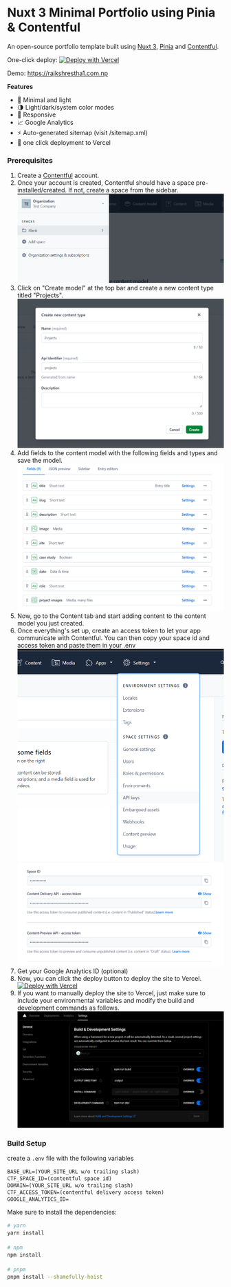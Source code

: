 # Nuxt 3 Minimal Portfolio using Pinia & Contentful

An open-source portfolio template built using [Nuxt 3](https://v3.nuxtjs.org/), [Pinia](https://pinia.vuejs.org/) and [Contentful](https://www.contentful.com/).

One-click deploy: [![Deploy with Vercel](https://vercel.com/button)](https://vercel.com/new/clone?repository-url=https://github.com/srestraj/nuxt-3-portfolio&repository-name=my-awesome-portfolio&env=BASE_URL,CTF_SPACE_ID,DOMAIN,CTF_ACCESS_TOKEN,GOOGLE_ANALYTICS_ID)

Demo: https://rajkshrestha1.com.np


**Features** 

- 🥰 Minimal and light
- 🌗 Light/dark/system color modes
- 📱 Responsive
- 📈 Google Analytics
- ⚡ Auto-generated sitemap (visit /sitemap.xml)
- 🚀 one click deployment to Vercel

### Prerequisites

1. Create a [Contentful](https://contentful.com) account.
2. Once your account is created, Contentful should have a space pre-installed/created. If not, create a space from the sidebar.
![Create space](https://github.com/srestraj/nuxt-3-portfolio/blob/main/public/space.png?raw=true)
3. Click on "Create model" at the top bar and create a new content type titled "Projects".
![Create model](https://github.com/srestraj/nuxt-3-portfolio/blob/main/public/content_type.png?raw=true)
4. Add fields to the content model with the following fields and types and save the model.
![Add fields](https://github.com/srestraj/nuxt-3-portfolio/blob/main/public/content_fields.png?raw=true)
5. Now, go to the Content tab and start adding content to the content model you just created.
6. Once everything's set up, create an access token to let your app communicate with Contentful. You can then copy your space id and access token and paste them in your .env
![Tokens](https://github.com/srestraj/nuxt-3-portfolio/blob/main/public/api_1.png?raw=true)
![Tokens](https://github.com/srestraj/nuxt-3-portfolio/blob/main/public/tokens.png?raw=true)
7. Get your Google Analytics ID (optional)
8. Now, you can click the deploy button to deploy the site to Vercel.
[![Deploy with Vercel](https://vercel.com/button)](https://vercel.com/new/clone?repository-url=https://github.com/srestraj/nuxt-3-portfolio&repository-name=my-awesome-portfolio&env=BASE_URL,CTF_SPACE_ID,DOMAIN,CTF_ACCESS_TOKEN,GOOGLE_ANALYTICS_ID)
9. If you want to manually deploy the site to Vercel, just make sure to include your environmental variables and modify the build and development commands as follows.
![Build Settings](https://github.com/srestraj/nuxt-3-portfolio/blob/main/public/build_settings.png?raw=true)

### Build Setup

create a `.env` file with the following variables

```
BASE_URL=(YOUR_SITE_URL w/o trailing slash)
CTF_SPACE_ID=(contentful space id)
DOMAIN=(YOUR_SITE_URL w/o trailing slash)
CTF_ACCESS_TOKEN=(contentful delivery access token)
GOOGLE_ANALYTICS_ID=
```

Make sure to install the dependencies:

```bash
# yarn
yarn install

# npm
npm install

# pnpm
pnpm install --shamefully-hoist
```
